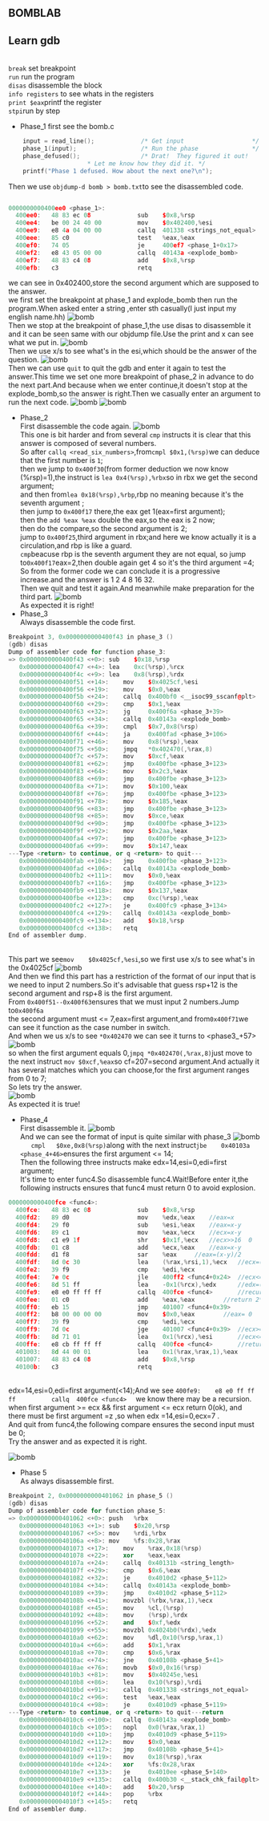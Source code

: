 BOMBLAB
----
Learn gdb
----
<br>`break` set breakpoint
<br>`run` run the program
<br>`disas` disassemble the block
<br>`info registers` to see whats in the registers
<br>`print $eax`printf the register
<br>`stpi`run by step
* Phase_1
first see the bomb.c
```cpp
    input = read_line();             /* Get input                   */
    phase_1(input);                  /* Run the phase               */
    phase_defused();                 /* Drat!  They figured it out!
				      * Let me know how they did it. */
    printf("Phase 1 defused. How about the next one?\n");
```    
Then we use `objdump-d bomb > bomb.txt`to see the disassembled code.
```cpp

0000000000400ee0 <phase_1>:
  400ee0:	48 83 ec 08          	sub    $0x8,%rsp
  400ee4:	be 00 24 40 00       	mov    $0x402400,%esi
  400ee9:	e8 4a 04 00 00       	callq  401338 <strings_not_equal>
  400eee:	85 c0                	test   %eax,%eax
  400ef0:	74 05                	je     400ef7 <phase_1+0x17>
  400ef2:	e8 43 05 00 00       	callq  40143a <explode_bomb>
  400ef7:	48 83 c4 08          	add    $0x8,%rsp
  400efb:	c3                   	retq   
```
we can see in 0x402400,store the second argument which are supposed to the answer.
<br>we first set the breakpoint at phase_1 and explode_bomb then run the program.When asked enter a string ,enter sth casually(I just input my english name.hh)
![bomb](https://github.com/MelodyYiQing/CSAPP_TEST/blob/master/Bomb1.png)
<br>Then we stop at the breakpoint of phase_1,the use disas to disassemble it and it can be seen same with our objdump file.Use the print and x can see what we put in.
![bomb](https://github.com/MelodyYiQing/CSAPP_TEST/blob/master/bomb2.png)
<br>Then we use x/s to see what's in the esi,which should be the answer of the question.
![bomb](https://github.com/MelodyYiQing/CSAPP_TEST/blob/master/bomb3.png)
<br>Then we can use `quit` to quit the gdb and enter it again to test the answer.This time we set one more breakpoint of phase_2 in advance to do the next part.And because when we enter continue,it doesn't stop at the explode_bomb,so the answer is right.Then we casually enter an argument to run the next code.
![bomb](https://github.com/MelodyYiQing/CSAPP_TEST/blob/master/bomb4.png)
![bomb](https://github.com/MelodyYiQing/CSAPP_TEST/blob/master/bomb5.png)
* Phase_2
<br>First disassemble the code again.
![bomb](https://github.com/MelodyYiQing/CSAPP_TEST/blob/master/bomb6.png)
<br>This one is bit harder and from several `cmp` instructs it is clear that this answer is composed of several numbers.
<br>So after `callq <read_six_numbers>`,from`cmpl $0x1,(%rsp)`we can deduce that the first number is `1`;
<br>then we jump to `0x400f30`(from former deduction we now know (%rsp)=1),the instruct is `lea 0x4(%rsp),%rbx`so in rbx we get the second argument;
<br>and then from`lea 0x18(%rsp),%rbp`,rbp no meaning because it's the seventh argument ;
<br>then jump to `0x400f17` there,the eax get 1(eax=first argument);
<br>then the `add %eax %eax` double the eax,so the eax is 2 now;
<br>then do the compare,so the second argument is 2;<br>jump to `0x400f25`,third argument in rbx;and here we know actually it is a circulation,and rbp is like a guard.
<br>`cmp`beacuse rbp is the seventh argument they are not equal, so jump to`0x400f17`eax=2,then double again get 4 so it's the third argument =4;
<br>So from the former code we can conclude it is a progressive increase.and the answer is 1 2 4 8 16 32.
<br>Then we quit and test it again.And meanwhile make preparation for the third part.
![bomb](https://github.com/MelodyYiQing/CSAPP_TEST/blob/master/bomb7.png)
<br>As expected it is right!
* Phase_3
<br>Always disassemble the code first.
```cpp
Breakpoint 3, 0x0000000000400f43 in phase_3 ()
(gdb) disas
Dump of assembler code for function phase_3:
=> 0x0000000000400f43 <+0>:	sub    $0x18,%rsp
   0x0000000000400f47 <+4>:	lea    0xc(%rsp),%rcx
   0x0000000000400f4c <+9>:	lea    0x8(%rsp),%rdx
   0x0000000000400f51 <+14>:	mov    $0x4025cf,%esi
   0x0000000000400f56 <+19>:	mov    $0x0,%eax
   0x0000000000400f5b <+24>:	callq  0x400bf0 <__isoc99_sscanf@plt>
   0x0000000000400f60 <+29>:	cmp    $0x1,%eax
   0x0000000000400f63 <+32>:	jg     0x400f6a <phase_3+39>
   0x0000000000400f65 <+34>:	callq  0x40143a <explode_bomb>
   0x0000000000400f6a <+39>:	cmpl   $0x7,0x8(%rsp)
   0x0000000000400f6f <+44>:	ja     0x400fad <phase_3+106>
   0x0000000000400f71 <+46>:	mov    0x8(%rsp),%eax
   0x0000000000400f75 <+50>:	jmpq   *0x402470(,%rax,8)
   0x0000000000400f7c <+57>:	mov    $0xcf,%eax
   0x0000000000400f81 <+62>:	jmp    0x400fbe <phase_3+123>
   0x0000000000400f83 <+64>:	mov    $0x2c3,%eax
   0x0000000000400f88 <+69>:	jmp    0x400fbe <phase_3+123>
   0x0000000000400f8a <+71>:	mov    $0x100,%eax
   0x0000000000400f8f <+76>:	jmp    0x400fbe <phase_3+123>
   0x0000000000400f91 <+78>:	mov    $0x185,%eax
   0x0000000000400f96 <+83>:	jmp    0x400fbe <phase_3+123>
   0x0000000000400f98 <+85>:	mov    $0xce,%eax
   0x0000000000400f9d <+90>:	jmp    0x400fbe <phase_3+123>
   0x0000000000400f9f <+92>:	mov    $0x2aa,%eax
   0x0000000000400fa4 <+97>:	jmp    0x400fbe <phase_3+123>
   0x0000000000400fa6 <+99>:	mov    $0x147,%eax
---Type <return> to continue, or q <return> to quit---
   0x0000000000400fab <+104>:	jmp    0x400fbe <phase_3+123>
   0x0000000000400fad <+106>:	callq  0x40143a <explode_bomb>
   0x0000000000400fb2 <+111>:	mov    $0x0,%eax
   0x0000000000400fb7 <+116>:	jmp    0x400fbe <phase_3+123>
   0x0000000000400fb9 <+118>:	mov    $0x137,%eax
   0x0000000000400fbe <+123>:	cmp    0xc(%rsp),%eax
   0x0000000000400fc2 <+127>:	je     0x400fc9 <phase_3+134>
   0x0000000000400fc4 <+129>:	callq  0x40143a <explode_bomb>
   0x0000000000400fc9 <+134>:	add    $0x18,%rsp
   0x0000000000400fcd <+138>:	retq   
End of assembler dump.
```
<br>This part we see`mov    $0x4025cf,%esi`,so we first use x/s to see what's in the 0x4025cf
![bomb](https://github.com/MelodyYiQing/CSAPP_TEST/blob/master/bomb8.png)
<br>And then we find this part has a restriction of the format of our input that is we need to input 2 numbers.So it's advisable that guess rsp+12 is the second argument and rsp+8 is the first argument.
<br>From `0x400f51--0x400f63`ensures that we must input 2 numbers.Jump to`0x400f6a`
<br>the second argument must <= 7,eax=first argument,and from`0x400f71`we can see it function as the case number in switch.
<br>And when we us x/s to see `*0x402470` we can see it turns to <phase3_+57>
![bomb](https://github.com/MelodyYiQing/CSAPP_TEST/blob/master/bomb9.png)
<br>so when the first argument equals 0,`jmpq *0x402470(,%rax,8)`just move to the next instruct `mov $0xcf,%eax`so cf=207=second argument.And actually it has several matches which you can choose,for the first argument ranges from 0 to 7;
<br>So lets try the answer.<br>
![bomb](https://github.com/MelodyYiQing/CSAPP_TEST/blob/master/bomb10.png)
<br>As expected it is true!
* Phase_4
<br>First disassemble it.
![bomb](https://github.com/MelodyYiQing/CSAPP_TEST/blob/master/bomb11.png)
<br>And we can see the format of input is quite similar with phase_3
![bomb](https://github.com/MelodyYiQing/CSAPP_TEST/blob/master/bomb12.png)
<br>`	cmpl   $0xe,0x8(%rsp)`along with the next instruct`jbe    0x40103a <phase_4+46>`ensures the first argument <= 14;
<br>Then the following three instructs make edx=14,esi=0,edi=first argument;
<br>It's time to enter func4.So disassemble func4.Wait!Before enter it,the following instructs ensures that func4 must return 0 to avoid explosion.
```cpp
0000000000400fce <func4>:
  400fce:	48 83 ec 08          	sub    $0x8,%rsp
  400fd2:	89 d0                	mov    %edx,%eax	//eax=x	
  400fd4:	29 f0                	sub    %esi,%eax	//eax=x-y
  400fd6:	89 c1                	mov    %eax,%ecx	//ecx=x-y
  400fd8:	c1 e9 1f             	shr    $0x1f,%ecx	//ecx>>16  0
  400fdb:	01 c8                	add    %ecx,%eax	//eax=x-y
  400fdd:	d1 f8                	sar    %eax		//eax=(x-y)/2
  400fdf:	8d 0c 30             	lea    (%rax,%rsi,1),%ecx   //ecx=(x+y)/2
  400fe2:	39 f9                	cmp    %edi,%ecx      
  400fe4:	7e 0c                	jle    400ff2 <func4+0x24>	//ecx<=z
  400fe6:	8d 51 ff             	lea    -0x1(%rcx),%edx 		//edx=(x+y)/2-1
  400fe9:	e8 e0 ff ff ff       	callq  400fce <func4>    	//recursion start
  400fee:	01 c0                	add    %eax,%eax		//return 2*func4((x+y)/2-1,0,z)
  400ff0:	eb 15                	jmp    401007 <func4+0x39>
  400ff2:	b8 00 00 00 00       	mov    $0x0,%eax		//eax= 0
  400ff7:	39 f9                	cmp    %edi,%ecx		
  400ff9:	7d 0c                	jge    401007 <func4+0x39>	//ecx>=z
  400ffb:	8d 71 01             	lea    0x1(%rcx),%esi		//ecx<=z,esi=(x+y)/2+1
  400ffe:	e8 cb ff ff ff       	callq  400fce <func4>		//return 2*func4((x+y)/2+1,0,z)
  401003:	8d 44 00 01          	lea    0x1(%rax,%rax,1),%eax
  401007:	48 83 c4 08          	add    $0x8,%rsp		
  40100b:	c3                   	retq   
```
<br>edx=14,esi=0,edi=first argument(<14);And we see `400fe9:	e8 e0 ff ff ff       	callq  400fce <func4>  ` we know there may be a recursion.
<br>when first argument >= ecx && first argument <= ecx return 0(ok), and there must be first argument =z ,so when edx =14,esi=0,ecx=7 .
<br>And quit from func4,the following compare ensures the second input must be 0;
<br>Try the answer and as expected it is right.

![bomb](https://github.com/MelodyYiQing/CSAPP_TEST/blob/master/bomb13.png)

* Phase 5
<br>As always disassemble first.
```cpp
Breakpoint 2, 0x0000000000401062 in phase_5 ()
(gdb) disas
Dump of assembler code for function phase_5:
=> 0x0000000000401062 <+0>:	push   %rbx
   0x0000000000401063 <+1>:	sub    $0x20,%rsp
   0x0000000000401067 <+5>:	mov    %rdi,%rbx
   0x000000000040106a <+8>:	mov    %fs:0x28,%rax
   0x0000000000401073 <+17>:	mov    %rax,0x18(%rsp)
   0x0000000000401078 <+22>:	xor    %eax,%eax
   0x000000000040107a <+24>:	callq  0x40131b <string_length>
   0x000000000040107f <+29>:	cmp    $0x6,%eax
   0x0000000000401082 <+32>:	je     0x4010d2 <phase_5+112>
   0x0000000000401084 <+34>:	callq  0x40143a <explode_bomb>
   0x0000000000401089 <+39>:	jmp    0x4010d2 <phase_5+112>
   0x000000000040108b <+41>:	movzbl (%rbx,%rax,1),%ecx
   0x000000000040108f <+45>:	mov    %cl,(%rsp)
   0x0000000000401092 <+48>:	mov    (%rsp),%rdx
   0x0000000000401096 <+52>:	and    $0xf,%edx
   0x0000000000401099 <+55>:	movzbl 0x4024b0(%rdx),%edx
   0x00000000004010a0 <+62>:	mov    %dl,0x10(%rsp,%rax,1)
   0x00000000004010a4 <+66>:	add    $0x1,%rax
   0x00000000004010a8 <+70>:	cmp    $0x6,%rax
   0x00000000004010ac <+74>:	jne    0x40108b <phase_5+41>
   0x00000000004010ae <+76>:	movb   $0x0,0x16(%rsp)
   0x00000000004010b3 <+81>:	mov    $0x40245e,%esi
   0x00000000004010b8 <+86>:	lea    0x10(%rsp),%rdi
   0x00000000004010bd <+91>:	callq  0x401338 <strings_not_equal>
   0x00000000004010c2 <+96>:	test   %eax,%eax
   0x00000000004010c4 <+98>:	je     0x4010d9 <phase_5+119>
---Type <return> to continue, or q <return> to quit---return
   0x00000000004010c6 <+100>:	callq  0x40143a <explode_bomb>
   0x00000000004010cb <+105>:	nopl   0x0(%rax,%rax,1)
   0x00000000004010d0 <+110>:	jmp    0x4010d9 <phase_5+119>
   0x00000000004010d2 <+112>:	mov    $0x0,%eax
   0x00000000004010d7 <+117>:	jmp    0x40108b <phase_5+41>
   0x00000000004010d9 <+119>:	mov    0x18(%rsp),%rax
   0x00000000004010de <+124>:	xor    %fs:0x28,%rax
   0x00000000004010e7 <+133>:	je     0x4010ee <phase_5+140>
   0x00000000004010e9 <+135>:	callq  0x400b30 <__stack_chk_fail@plt>
   0x00000000004010ee <+140>:	add    $0x20,%rsp
   0x00000000004010f2 <+144>:	pop    %rbx
   0x00000000004010f3 <+145>:	retq   
End of assembler dump.
```
